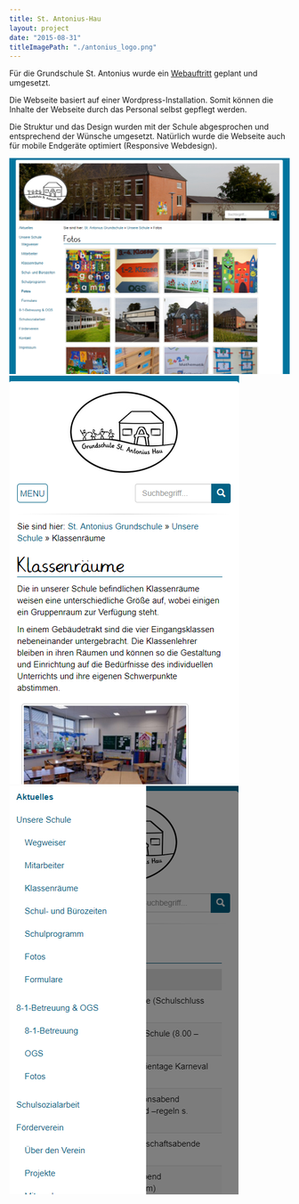 ```yaml
---
title: St. Antonius-Hau
layout: project
date: "2015-08-31"
titleImagePath: "./antonius_logo.png"
---
```

Für die Grundschule St. Antonius wurde ein <a href="https://antonius-hau.de/" target="_blank">Webauftritt</a> geplant und umgesetzt.

Die Webseite basiert auf einer Wordpress-Installation. Somit können die Inhalte der Webseite durch das Personal selbst gepflegt werden.

Die Struktur und das Design wurden mit der Schule abgesprochen und entsprechend der Wünsche umgesetzt. Natürlich wurde die Webseite auch für mobile Endgeräte optimiert (Responsive Webdesign).

<image-gallery>
    <img src="./antonius_1.png"/>
    <img src="./antonius_2.png"/>
    <img src="./antonius_3.png"/>
</image-gallery>